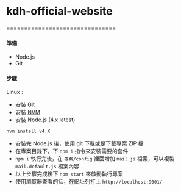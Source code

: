 # kdh-official-website


===============================
#### 準備

- Node.js
- Git

#### 步驟

Linux :

- 安裝 [Git](https://git-scm.com/book/en/v2/Getting-Started-Installing-Git)
- 安裝 [NVM](https://github.com/creationix/nvm)
- 安裝 Node.js (4.x latest)
```
nvm install v4.X
```
- 安裝完 Node.js 後，使用 git 下載或是下載專案 ZIP 檔
- 在專案目錄下，下 `npm i` 指令來安裝需要的套件
- `npm i` 執行完後，在 `專案/config` 裡面增加 `mail.js` 檔案，可以複製 `mail.default.js` 檔案內容
- 以上步驟完成後下 `npm start` 來啟動執行專案
- 使用瀏覽器查看的話，在網址列打上 `http://localhost:9001/`
